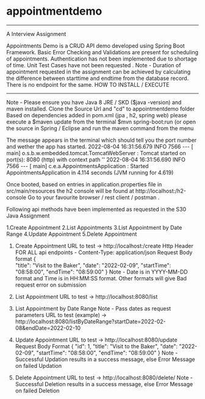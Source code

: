 # appointmentdemo
____________________
A Interview Assignment

Appointments Demo is a CRUD API demo developed using Spring Boot Framework.
Basic Error Checking and Validations are present for scheduling of appointments.
Authentication has not been implemented due to shortage of time.
Unit Test Cases have not been requested .
Note - Duration of appointment requested in the assignment can be achieved by calculating the difference between starttime and endtime from the database record. There is no endpoint for the same.
HOW TO INSTALL / EXECUTE
________________________
Note - Please ensure you have Java 8 JRE / SKD ($java -version) and maven installed.
Clone the Source Url and "cd" to appointmentdemo folder
Based on dependencies added in pom.xml (jpa , h2, spring web) please execute a 
$maven update from the terminal
$mvn spring-boot:run (or open the source in Spring / Eclipse and run the maven command from the menu

The message appears in the terminal which should tell you the port number and wether the app has started.
2022-08-04 16:31:56.679  INFO 7566 --- [           main] o.s.b.w.embedded.tomcat.TomcatWebServer  : Tomcat started on port(s): 8080 (http) with context path ''
2022-08-04 16:31:56.690  INFO 7566 --- [           main] c.e.a.AppointmentsApplication            : Started AppointmentsApplication in 4.114 seconds (JVM running for 4.619)

Once booted, based on entries in application.properties file in src/main/resources the h2 console will be found at http://localhost:<port>/h2-console
Go to your favourite browser / rest client / postman .

Following api methods have been implemented as requested in the S30 Java Assignment

1.Create Appointment 
2.List Appointments
3.List Appointment by Date Range
4.Update Appointment
5.Delete Appointment

1. Create Appointment
URL to test -> http://localhost:<port>/create
Http Header FOR ALL api endpoints - Content-Type: application/json
Request Body format
{    
    "title": "Visit to the Baker",
    "date": "2022-02-09",
    "startTime": "08:58:00",
    "endTime": "08:59:00"
}
Note - Date is in YYYY-MM-DD format and Time is in HH:MM:SS format. Other formats will give Bad request error on submission

2. List Appointment 
URL to test -> http://localhost:8080/list

3. List Appointment by Date Range
Note - Pass dates as request parameters
URL to test (example) -> http://localhost:8080/listByDateRange?startDate=2022-02-08&endDate=2022-02-10

4. Update Appointment
URL to test -> http://localhost:8080/update
Request Body Format
{
    "id": 1,
    "title": "Visit to the Baker",
    "date": "2022-02-09",
    "startTime": "08:58:00",
    "endTime": "08:59:00"
}
Note - Successful Updation results in a success message, else Error Message on failed Updation
5. Delete Appointment
URL to test -> http://localhost:8080/delete/<id>
Note - Successful Deletion results in a success message, else Error Message on failed Deletion
